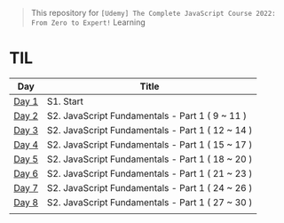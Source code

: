 > This repository for `[Udemy] The Complete JavaScript Course 2022: From Zero to Expert!` Learning

# TIL

| Day                              | Title                                            |
| -------------------------------- | ------------------------------------------------ |
| [Day 1](./markdown/cjs220830.md) | S1. Start                                        |
| [Day 2](./markdown/cjs220831.md) | S2. JavaScript Fundamentals - Part 1 ( 9 ~ 11 )  |
| [Day 3](./markdown/cjs220901.md) | S2. JavaScript Fundamentals - Part 1 ( 12 ~ 14 ) |
| [Day 4](./markdown/cjs220902.md) | S2. JavaScript Fundamentals - Part 1 ( 15 ~ 17 ) |
| [Day 5](./markdown/cjs220903.md) | S2. JavaScript Fundamentals - Part 1 ( 18 ~ 20 ) |
| [Day 6](./markdown/cjs220904.md) | S2. JavaScript Fundamentals - Part 1 ( 21 ~ 23 ) |
| [Day 7](./markdown/cjs220905.md) | S2. JavaScript Fundamentals - Part 1 ( 24 ~ 26 ) |
| [Day 8](./markdown/cjs220906.md) | S2. JavaScript Fundamentals - Part 1 ( 27 ~ 30 ) |
|                                  |                                                  |

